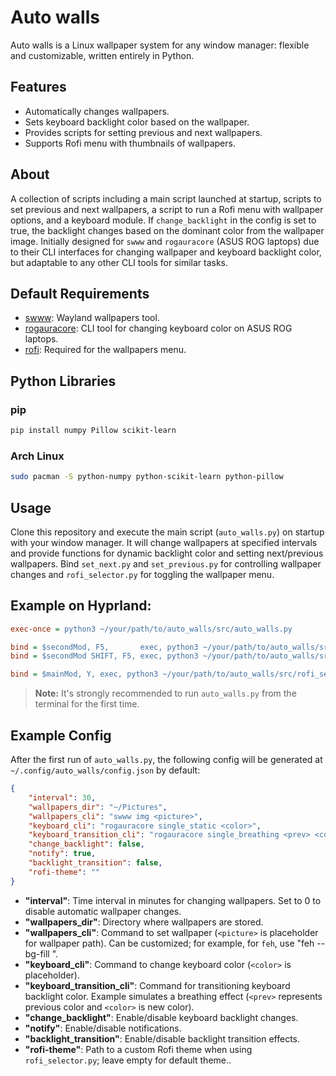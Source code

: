 # Auto walls

Auto walls is a Linux wallpaper system for any window manager: flexible and customizable, written entirely in Python.

## Features

- Automatically changes wallpapers.
- Sets keyboard backlight color based on the wallpaper.
- Provides scripts for setting previous and next wallpapers.
- Supports Rofi menu with thumbnails of wallpapers.

## About

A collection of scripts including a main script launched at startup, scripts to set previous and next wallpapers, a script to run a Rofi menu with wallpaper options, and a keyboard module. If `change_backlight` in the config is set to true, the backlight changes based on the dominant color from the wallpaper image. Initially designed for `swww` and `rogauracore` (ASUS ROG laptops) due to their CLI interfaces for changing wallpaper and keyboard backlight color, but adaptable to any other CLI tools for similar tasks.

## Default Requirements

- [swww](https://github.com/LGFae/swww): Wayland wallpapers tool.
- [rogauracore](https://github.com/wroberts/rogauracore): CLI tool for changing keyboard color on ASUS ROG laptops.
- [rofi](https://github.com/davatorium/rofi): Required for the wallpapers menu.

## Python Libraries

### pip

```bash
pip install numpy Pillow scikit-learn
```

### Arch Linux

```bash
sudo pacman -S python-numpy python-scikit-learn python-pillow
```

## Usage

Clone this repository and execute the main script (`auto_walls.py`) on startup with your window manager. It will change wallpapers at specified intervals and provide functions for dynamic backlight color and setting next/previous wallpapers. Bind `set_next.py` and `set_previous.py` for controlling wallpaper changes and `rofi_selector.py` for toggling the wallpaper menu.

## Example on Hyprland:

```ini
exec-once = python3 ~/your/path/to/auto_walls/src/auto_walls.py

bind = $secondMod, F5,       exec, python3 ~/your/path/to/auto_walls/src/set_next.py
bind = $secondMod SHIFT, F5, exec, python3 ~/your/path/to/auto_walls/src/set_prev.py

bind = $mainMod, Y, exec, python3 ~/your/path/to/auto_walls/src/rofi_selector.py
```

> **Note:** It's strongly recommended to run `auto_walls.py` from the terminal for the first time.

## Example Config

After the first run of `auto_walls.py`, the following config will be generated at `~/.config/auto_walls/config.json` by default:

```json
{
    "interval": 30,
    "wallpapers_dir": "~/Pictures",
    "wallpapers_cli": "swww img <picture>",
    "keyboard_cli": "rogauracore single_static <color>",
    "keyboard_transition_cli": "rogauracore single_breathing <prev> <color> 3",
    "change_backlight": false,
    "notify": true,
    "backlight_transition": false,
    "rofi-theme": ""
}
```

- **"interval"**: Time interval in minutes for changing wallpapers. Set to 0 to disable automatic wallpaper changes.
- **"wallpapers_dir"**: Directory where wallpapers are stored.
- **"wallpapers_cli"**: Command to set wallpaper (`<picture>` is placeholder for wallpaper path). Can be customized; for example, for `feh`, use "feh --bg-fill <picture> ".
- **"keyboard_cli"**: Command to change keyboard color (`<color>` is placeholder).
- **"keyboard_transition_cli"**: Command for transitioning keyboard backlight color. Example simulates a breathing effect (`<prev>` represents previous color and `<color>` is new color).
- **"change_backlight"**: Enable/disable keyboard backlight changes.
- **"notify"**: Enable/disable notifications.
- **"backlight_transition"**: Enable/disable backlight transition effects.
- **"rofi-theme"**: Path to a custom Rofi theme when using `rofi_selector.py`; leave empty for default theme..
